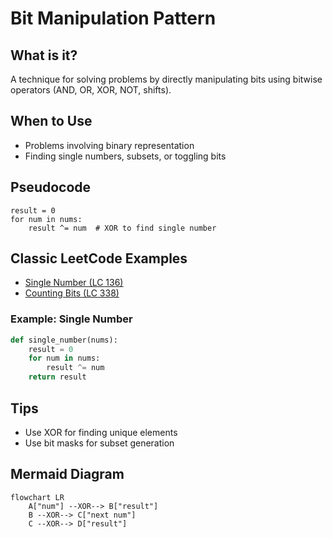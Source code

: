 # Bit Manipulation Pattern

## What is it?
A technique for solving problems by directly manipulating bits using bitwise operators (AND, OR, XOR, NOT, shifts).

## When to Use
- Problems involving binary representation
- Finding single numbers, subsets, or toggling bits

## Pseudocode
```text
result = 0
for num in nums:
    result ^= num  # XOR to find single number
```

## Classic LeetCode Examples
- [Single Number (LC 136)](https://leetcode.com/problems/single-number/)
- [Counting Bits (LC 338)](https://leetcode.com/problems/counting-bits/)

### Example: Single Number
```python
def single_number(nums):
    result = 0
    for num in nums:
        result ^= num
    return result
```

## Tips
- Use XOR for finding unique elements
- Use bit masks for subset generation

## Mermaid Diagram

```mermaid
flowchart LR
    A["num"] --XOR--> B["result"]
    B --XOR--> C["next num"]
    C --XOR--> D["result"]
``` 